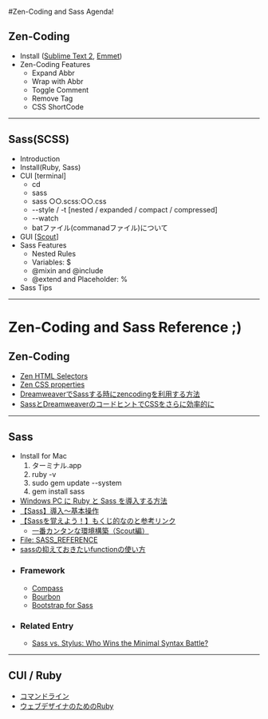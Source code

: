 #Zen-Coding and Sass Agenda!

## Zen-Coding

- Install ([Sublime Text 2](http://www.sublimetext.com/), [Emmet](https://github.com/sergeche/emmet-sublime))
- Zen-Coding Features
  * Expand Abbr
  * Wrap with Abbr
  * Toggle Comment
  * Remove Tag
  * CSS ShortCode 

---  

## Sass(SCSS)

- Introduction
- Install(Ruby, Sass)
- CUI [terminal]
  * cd
  * sass
  * sass ○○.scss:○○.css
  * --style / -t [nested / expanded / compact / compressed]
  * --watch
  * batファイル(commanadファイル)について
- GUI [[Scout](http://mhs.github.com/scout-app/)]
- Sass Features
  * Nested Rules
  * Variables: $
  * @mixin and @include
  * @extend and Placeholder: % 
- Sass Tips

---

# Zen-Coding and Sass Reference ;)

## Zen-Coding

- [Zen HTML Selectors](http://code.google.com/p/zen-coding/wiki/ZenHTMLSelectorsEn)
- [Zen CSS properties](http://code.google.com/p/zen-coding/wiki/ZenCSSPropertiesEn)
- [DreamweaverでSassする時にzencodingを利用する方法](http://met.hanatoweb.jp/archives/50/)
- [SassとDreamweaverのコードヒントでCSSをさらに効率的に](http://linker.in/journal/2010/10/sassdreamweavercss.php)

---

## Sass

- Install for Mac
  1. ターミナル.app
  2. ruby -v
  3. sudo gem update --system
  4. gem install sass
- [Windows PC に Ruby と Sass を導入する方法](http://www.hamashun.me/archives/1294573.html)
- [【Sass】導入〜基本操作](http://kanapple.net/study/archives/4)
- [【Sassを覚えよう！】もくじ的なのと参考リンク](http://css-happylife.com/archives/sass/)
  * [一番カンタンな環境構築（Scout編）](http://css-happylife.com/archives/2012/0107_0000.php)
- [File: SASS_REFERENCE](http://sass-lang.com/docs/yardoc/file.SASS_REFERENCE.html)
- [sassの抑えておきたいfunctionの使い方](http://tech.naver.jp/blog/?p=845)
- ### Framework
  * [Compass](http://compass-style.org/) 
  * [Bourbon](http://thoughtbot.com/bourbon/) 
  * [Bootstrap for Sass](https://github.com/thomas-mcdonald/bootstrap-sass)
- ### Related Entry
  * [Sass vs. Stylus: Who Wins the Minimal Syntax Battle?](http://designshack.net/articles/css/sass-vs-stylus-who-wins-the-minimal-syntax-battle/)

---

## CUI / Ruby

- [コマンドライン](http://css.studiomohawk.com/commandline/2011/02/13/terminal-101/)
- [ウェブデザイナのためのRuby](http://css.studiomohawk.com/ruby/2011/05/14/ruby_for_designer_frontend_dev/)

